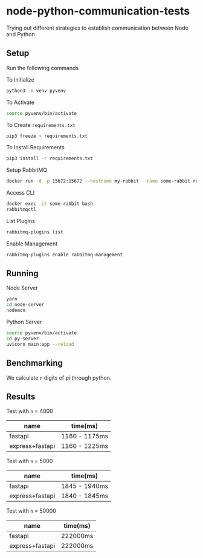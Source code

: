 # node-python-communication-tests

Trying out different strategies to establish communication between Node and Python

## Setup

Run the following commands

To Initialize

```bash
python3 -m venv pyvenv
```

To Activate

```bash
source pyvenv/bin/activate
```

To Create `requirements.txt`

```bash
pip3 freeze > requirements.txt
```

To Install Requirements

```bash
pip3 install -r requirements.txt
```

Setup RabbitMQ

```bash
docker run -d -p 15672:15672 --hostname my-rabbit --name some-rabbit rabbitmq:3
```

Access CLI

```bash
docker exec -it some-rabbit bash
rabbitmqctl
```

List Plugins

```bash
rabbitmq-plugins list
```

Enable Management

```bash
rabbitmq-plugins enable rabbitmq-management
```

## Running

Node Server

```bash
yarn
cd node-server
nodemon
```

Python Server

```bash
source pyvenv/bin/activate
cd py-server
uvicorn main:app --reload
```

## Benchmarking

We calculate `n` digits of pi through python.

## Results

Test with `n` = 4000

| name            | time(ms)      |
| --------------- | ------------- |
| fastapi         | 1160 - 1175ms |
| express+fastapi | 1160 - 1225ms |

Test with `n` = 5000

| name            | time(ms)      |
| --------------- | ------------- |
| fastapi         | 1845 - 1940ms |
| express+fastapi | 1840 - 1845ms |

Test with `n` = 50000

| name            | time(ms)      |
| --------------- | ------------- |
| fastapi         | 222000ms |
| express+fastapi | 222000ms |